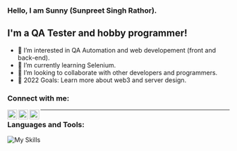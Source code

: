 ### Hello, I am Sunny (Sunpreet Singh Rathor).

## I'm a QA Tester and hobby programmer!
- 👀 I’m interested in QA Automation and web developement (front and back-end).
- 🌱 I’m currently learning Selenium.
- 👯 I’m looking to collaborate with other developers and programmers.
- 🥅 2022 Goals: Learn more about web3 and server design.

### Connect with me:
[<img align="left" alt="rathorsunpreet | Youtube" width="22px" src="https://cdn.jsdeliver.net/npm/simple-icons@v9/icons/youtube.svg/FF0000"/>][1]
[<img align="left" alt="rathorsunpreet | Linkedin" width="22px" src="https://cdn.jsdeliver.net/npm/simple-icons@v9/icons/linkedin.svg/0A66C2"/>][2]
[<img align="left" alt="rathorsunpreet | Bitbucket" width="22px" src="https://cdn.jsdeliver.net/npm/simple-icons@v9/icons/bitbucket.svg/0052CC"/>][3]

---

### Languages and Tools:
![My Skills](https://skillicons.dev/icons?i=nodejs,html,css,java,py,git,bash,bootstrap,c,cpp,eclipse,express,fastapi,graphql,linux,maven,mongodb,postman,pug,regex,selenium,tailwind,vim,vscode&perline=20)

[1]: https://www.youtube.com/@SunpreetRathor/featured
[2]: https://www.linkedin.com/in/rathorsunpreet/
[3]: https://bitbucket.org/rathorsunpreet/workspace/repositories/
